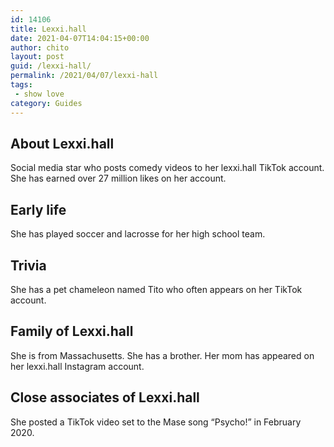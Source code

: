 ```yaml
---
id: 14106
title: Lexxi.hall
date: 2021-04-07T14:04:15+00:00
author: chito
layout: post
guid: /lexxi-hall/
permalink: /2021/04/07/lexxi-hall
tags:
 - show love
category: Guides
---
```

<!--Content-->



## About Lexxi.hall


  Social media star who posts comedy videos to her lexxi.hall TikTok account. She has earned over 27 million likes on her account. 

      
      
      
## Early life


  She has played soccer and lacrosse for her high school team. 

      
      
      
## Trivia


  She has a pet chameleon named Tito who often appears on her TikTok account.

      
      
      
## Family of Lexxi.hall


  She is from Massachusetts. She has a brother. Her mom has appeared on her lexxi.hall Instagram account. 

      
      
      
## Close associates of Lexxi.hall


  She posted a TikTok video set to the Mase song &#8220;Psycho!&#8221; in February 2020. 


